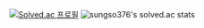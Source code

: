 [![Solved.ac
프로필](http://mazassumnida.wtf/api/v2/generate_badge?boj=sungso376)](https://solved.ac/sungso376)
![sungso376's solved.ac stats](https://github-readme-solvedac.hyp3rflow.vercel.app/api/?handle=sungso376)
<!--
**sungjoonyoung/sungjoonyoung** is a ✨ _special_ ✨ repository because its `README.md` (this file) appears on your GitHub profile.

Here are some ideas to get you started:

- 🔭 I’m currently working on ...
- 🌱 I’m currently learning ...
- 👯 I’m looking to collaborate on ...
- 🤔 I’m looking for help with ...
- 💬 Ask me about ...
- 📫 How to reach me: ...
- 😄 Pronouns: ...
- ⚡ Fun fact: ...
-->

